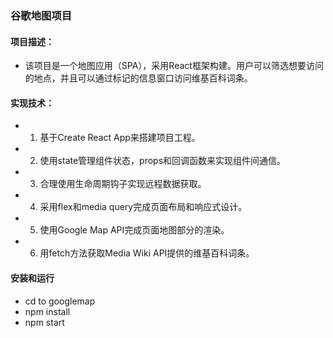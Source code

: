 ### 谷歌地图项目
#### 项目描述：
- 该项目是一个地图应用（SPA），采用React框架构建。用户可以筛选想要访问的地点，并且可以通过标记的信息窗口访问维基百科词条。
#### 实现技术：
- 1. 基于Create React App来搭建项目工程。
- 2. 使用state管理组件状态，props和回调函数来实现组件间通信。
- 3. 合理使用生命周期钩子实现远程数据获取。
- 4. 采用flex和media query完成页面布局和响应式设计。
- 5. 使用Google Map API完成页面地图部分的渲染。
- 6. 用fetch方法获取Media Wiki API提供的维基百科词条。
#### 安装和运行
- cd to googlemap
- npm install
- npm start
